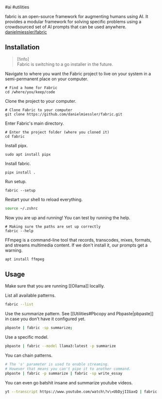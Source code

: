 #ai #utilities

fabric is an open-source framework for augmenting humans using AI. It provides a modular framework for solving specific problems using a crowdsourced set of AI prompts that can be used anywhere.  
[danielmiessler/fabric](https://github.com/danielmiessler/fabric)

## Installation

> [!info]  
> Fabric is switching to a go installer in the future.

 Navigate to where you want the Fabric project to live on your system in a semi-permanent place on your computer.

```shell
# Find a home for Fabric
cd /where/you/keep/code
```

Clone the project to your computer.

```shell
# Clone Fabric to your computer
git clone https://github.com/danielmiessler/fabric.git
```

Enter Fabric's main directory.

```shell
# Enter the project folder (where you cloned it)
cd fabric
```

Install pipx.

```shell
sudo apt install pipx
```

Install fabric.

```shell
pipx install .
```

Run setup.

```shell
fabric --setup
```

Restart your shell to reload everything.

```bash
source ~/.zshrc
```

Now you are up and running! You can test by running the help.

```shell
# Making sure the paths are set up correctly
fabric --help
```

FFmpeg is a command-line tool that records, transcodes, mixes, formats, and streams multimedia content. If we don't install it, our prompts get a warning.
```bash
apt install ffmpeg
```

## Usage

Make sure that you are running [[Ollama]] locallly.

List all available patterns.

```bash
fabric --list
```

Use the summarize pattern. See [[Utilities#Pbcopy and Pbpaste|pbpaste]] in case you don't have it configured yet.

```bash
pbpaste | fabric -sp summarize;
```

Use a specific model.

```bash
pbpaste | fabric --model llama3:latest -p summarize 
```

You can chain patterns.

```bash
# The 's' parameter is used to enable streaming.
# However that means you can't pipe it to another command.
pbpaste | fabric -p summarize | fabric -sp write_essay
```

You can even go batshit insane and summarize youtube videos.

```bash
yt --transcript https://www.youtube.com/watch\?v\=UbDyjIIGaxQ | fabric -sp extract_wisdom
```
